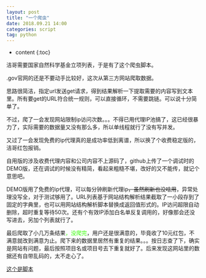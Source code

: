 ```yaml
---
layout: post
title: "一个爬虫"
date: 2018.09.21 14:00
categories: script
tag: python
---
```

* content
{:toc}


洁哥需要国家自然科学基金立项列表，于是有了这个爬虫脚本。

.gov官网的还是不要动手比较好，这次从第三方网站爬取数据。

思路很简洁，指定url发送get请求，得到结果解析一下提取需要的内容写到文本里。所有要get的URL符合统一规则，可以直接循环，不需要跳链。可以说十分简单了。

不过，爬了一会发现网站限制ip访问次数。。。不得已用代理IP池搞了，这已经很暴力了，实际需要的数据量又没有那么多，所以单线程就行了没有写并发。

又过了一会发现免费的ip代理真的是成功率低到离谱，所以换了个收费稳定版的，洁哥红包报销。

自用版的涉及收费代理内容和公司内容不上源码了，github上传了一个调试时的DEMO版，还在调试的时候没有精简，看起来粗糙不堪，改好的又不能传，就记个意思吧。

DEMO版用了免费的ip代理，可以每分钟刷新代理ip<del>，虽然刷新也没啥用</del>，异常处理没写全，对于测试够用了。URL列表基于网站结构解析结果截取了一小段存到了固定的字典里，也可以用网站结构解析脚本替换成返回值形式的。IP访问超限自动删除，超时重复等待50次。还有个有效IP添加白名单反复调用的，好像那会还没写进去，另加个列表就行了。

最后爬取了小几万条结果<font color=#33FF00>，没爬完</font>，用户还是很满意的，毕竟收了10元红包，不满意就改到满意为止。爬下来的数据里居然有重复的结果。。。按日志查了下，确实是网站有问题，最后按照项目名或项目号去下重复就好了。后来发现这网站里的数据还有自带乱码的，太不走心了。

[这个是脚本](https://github.com/captorr/ngs/blob/master/scripts/letpub.py)